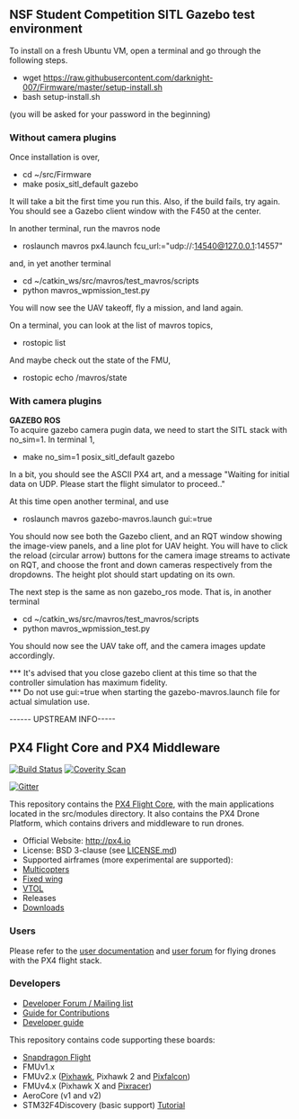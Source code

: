 ## NSF Student Competition SITL Gazebo test environment 

To install on a fresh Ubuntu VM, open a terminal and go through the following steps.

* wget https://raw.githubusercontent.com/darknight-007/Firmware/master/setup-install.sh
* bash setup-install.sh

(you will be asked for your password in the beginning)

### Without camera plugins
Once installation is over, 
* cd ~/src/Firmware
* make posix_sitl_default gazebo 

It will take a bit the first time you run this. Also, if the build fails, try again. 
You should see a Gazebo client window with the F450 at the center. 

In another terminal, run the mavros node
* roslaunch mavros px4.launch fcu_url:="udp://:14540@127.0.0.1:14557"

and, in yet another terminal 
* cd ~/catkin_ws/src/mavros/test_mavros/scripts
* python mavros_wpmission_test.py

You will now see the UAV takeoff, fly a mission, and land again. 

On a terminal, you can look at the list of mavros topics,
* rostopic list

And maybe check out the state of the FMU, 
* rostopic echo /mavros/state


### With camera plugins
<b>GAZEBO ROS</b><br/>
To acquire gazebo camera pugin data, we need to start the SITL stack with no_sim=1. In terminal 1, 
* make no_sim=1 posix_sitl_default gazebo

In a bit, you should see the ASCII PX4 art, and a message 
"Waiting for initial data on UDP. Please start the flight simulator to proceed.."

At this time open another terminal, and use 
* roslaunch mavros gazebo-mavros.launch gui:=true

You should now see both the Gazebo client, and an RQT window showing the image-view panels, and a line plot for UAV height. 
You will have to click the reload (circular arrow) buttons for the camera image streams to activate on RQT, and choose the front and down cameras respectively from the dropdowns. The height plot should start updating on its own.

The next step is the same as non gazebo_ros mode. That is, in another terminal 
* cd ~/catkin_ws/src/mavros/test_mavros/scripts
* python mavros_wpmission_test.py

You should now see the UAV take off, and the camera images update accordingly. 

*** It's advised that you close gazebo client at this time so that the controller simulation has maximum fidelity. <br/>
*** Do not use gui:=true when starting the gazebo-mavros.launch file for actual simulation use.


------ UPSTREAM INFO-----
## PX4 Flight Core and PX4 Middleware ##

[![Build Status](https://travis-ci.org/PX4/Firmware.svg?branch=master)](https://travis-ci.org/PX4/Firmware) [![Coverity Scan](https://scan.coverity.com/projects/3966/badge.svg?flat=1)](https://scan.coverity.com/projects/3966?tab=overview)

[![Gitter](https://badges.gitter.im/Join%20Chat.svg)](https://gitter.im/PX4/Firmware?utm_source=badge&utm_medium=badge&utm_campaign=pr-badge&utm_content=badge)

This repository contains the [PX4 Flight Core](http://px4.io), with the main applications located in the src/modules directory. It also contains the PX4 Drone Platform, which contains drivers and middleware to run drones.

*   Official Website: http://px4.io
*   License: BSD 3-clause (see [LICENSE.md](https://github.com/PX4/Firmware/blob/master/LICENSE.md))
*   Supported airframes (more experimental are supported):
  * [Multicopters](http://px4.io/portfolio_category/multicopter/)
  * [Fixed wing](http://px4.io/portfolio_category/plane/)
  * [VTOL](http://px4.io/portfolio_category/vtol/)
*   Releases
  * [Downloads](https://github.com/PX4/Firmware/releases)

### Users ###

Please refer to the [user documentation](http://px4.io) and [user forum](http://discuss.px4.io) for flying drones with the PX4 flight stack.

### Developers ###

  * [Developer Forum / Mailing list](http://groups.google.com/group/px4users)
  * [Guide for Contributions](https://github.com/PX4/Firmware/blob/master/CONTRIBUTING.md)
  * [Developer guide](http://dev.px4.io)


This repository contains code supporting these boards:
  * [Snapdragon Flight](http://dev.px4.io/hardware-snapdragon.html)
  * FMUv1.x
  * FMUv2.x ([Pixhawk](http://dev.px4.io/hardware-pixhawk.html), Pixhawk 2 and [Pixfalcon](http://dev.px4.io/hardware-pixfalcon.html))
  * FMUv4.x (Pixhawk X and [Pixracer](http://dev.px4.io/hardware-pixracer.html))
  * AeroCore (v1 and v2)
  * STM32F4Discovery (basic support) [Tutorial](https://pixhawk.org/modules/stm32f4discovery)
